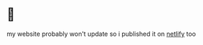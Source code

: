 # 🍨

my website probably won't update so i published it on [netlify](https://sirat.netlify.app/) too 
